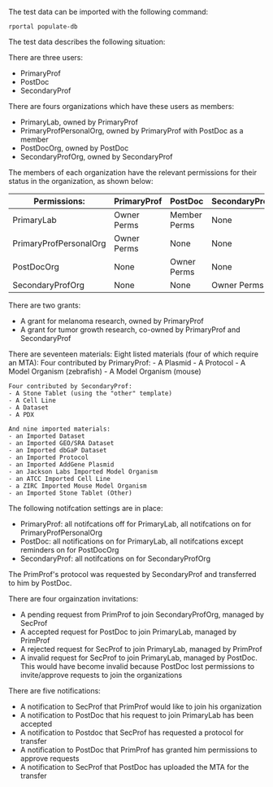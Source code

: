 The test data can be imported with the following command:

```
rportal populate-db
```

The test data describes the following situation:

There are three users:
- PrimaryProf
- PostDoc
- SecondaryProf

There are fours organizations which have these users as members:
- PrimaryLab, owned by PrimaryProf
- PrimaryProfPersonalOrg, owned by PrimaryProf with PostDoc as a member
- PostDocOrg, owned by PostDoc
- SecondaryProfOrg, owned by SecondaryProf

The members of each organization have the relevant permissions for their status in the organization, as shown below:

Permissions:          |PrimaryProf |PostDoc     |SecondaryProf
----------------------|------------|----------- |--------------
PrimaryLab            |Owner Perms |Member Perms|None
PrimaryProfPersonalOrg|Owner Perms |None        |None
PostDocOrg            |None        |Owner Perms |None
SecondaryProfOrg      |None        |None        |Owner Perms

There are two grants:
- A grant for melanoma research, owned by PrimaryProf
- A grant for tumor growth research, co-owned by PrimaryProf and SecondaryProf

There are seventeen materials:
	Eight listed materials (four of which require an MTA):
	Four contributed by PrimaryProf:
	- A Plasmid
	- A Protocol
	- A Model Organism (zebrafish)
	- A Model Organism (mouse)

	Four contributed by SecondaryProf:
	- A Stone Tablet (using the "other" template)
	- A Cell Line
	- A Dataset
	- A PDX

	And nine imported materials:
	- an Imported Dataset
	- an Imported GEO/SRA Dataset
	- an Imported dbGaP Dataset
	- an Imported Protocol
	- an Imported AddGene Plasmid
	- an Jackson Labs Imported Model Organism
	- an ATCC Imported Cell Line
	- a ZIRC Imported Mouse Model Organism
	- an Imported Stone Tablet (Other)

The following notifcation settings are in place:
- PrimaryProf: all notifcations off for PrimaryLab, all notifcations on for PrimaryProfPersonalOrg
- PostDoc: all notifications on for PrimaryLab, all notifcations except reminders on for PostDocOrg
- SecondaryProf: all notifcations on for SecondaryProfOrg

The PrimProf's protocol was requested by SecondaryProf and transferred to him by PostDoc.

There are four orgainzation invitations:
- A pending request from PrimProf to join SecondaryProfOrg, managed by SecProf
- A accepted request for PostDoc to join PrimaryLab, managed by PrimProf
- A rejected request for SecProf to join PrimaryLab, managed by PrimProf
- A invalid request for SecProf to join PrimaryLab, managed by PostDoc. This would have become invalid because PostDoc lost permissions to invite/approve requests to join the organizations

There are five notifications:
- A notification to SecProf that PrimProf would like to join his organization
- A notification to PostDoc that his request to join PrimaryLab has been accepted
- A notification to Postdoc that SecProf has requested a protocol for transfer
- A notification to PostDoc that PrimProf has granted him permissions to approve requests
- A notification to SecProf that PostDoc has uploaded the MTA for the transfer

